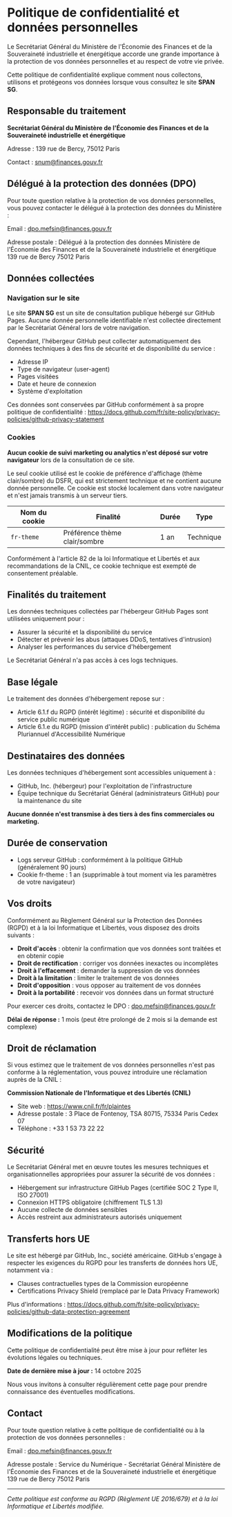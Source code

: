 # Politique de confidentialité et données personnelles

Le Secrétariat Général du Ministère de l'Économie des Finances et de la Souveraineté industrielle et énergétique accorde une grande importance à la protection de vos données personnelles et au respect de votre vie privée.

Cette politique de confidentialité explique comment nous collectons, utilisons et protégeons vos données lorsque vous consultez le site **SPAN SG**.

## Responsable du traitement

**Secrétariat Général du Ministère de l'Économie des Finances et de la Souveraineté industrielle et énergétique**

Adresse : 139 rue de Bercy, 75012 Paris

Contact : snum@finances.gouv.fr

## Délégué à la protection des données (DPO)

Pour toute question relative à la protection de vos données personnelles, vous pouvez contacter le délégué à la protection des données du Ministère :

Email : dpo.mefsin@finances.gouv.fr

Adresse postale :
Délégué à la protection des données
Ministère de l'Économie des Finances et de la Souveraineté industrielle et énergétique
139 rue de Bercy
75012 Paris

## Données collectées

### Navigation sur le site

Le site **SPAN SG** est un site de consultation publique hébergé sur GitHub Pages. Aucune donnée personnelle identifiable n'est collectée directement par le Secrétariat Général lors de votre navigation.

Cependant, l'hébergeur GitHub peut collecter automatiquement des données techniques à des fins de sécurité et de disponibilité du service :
- Adresse IP
- Type de navigateur (user-agent)
- Pages visitées
- Date et heure de connexion
- Système d'exploitation

Ces données sont conservées par GitHub conformément à sa propre politique de confidentialité : https://docs.github.com/fr/site-policy/privacy-policies/github-privacy-statement

### Cookies

**Aucun cookie de suivi marketing ou analytics n'est déposé sur votre navigateur** lors de la consultation de ce site.

Le seul cookie utilisé est le cookie de préférence d'affichage (thème clair/sombre) du DSFR, qui est strictement technique et ne contient aucune donnée personnelle. Ce cookie est stocké localement dans votre navigateur et n'est jamais transmis à un serveur tiers.

| Nom du cookie | Finalité | Durée | Type |
|---------------|----------|-------|------|
| `fr-theme` | Préférence thème clair/sombre | 1 an | Technique |

Conformément à l'article 82 de la loi Informatique et Libertés et aux recommandations de la CNIL, ce cookie technique est exempté de consentement préalable.

## Finalités du traitement

Les données techniques collectées par l'hébergeur GitHub Pages sont utilisées uniquement pour :
- Assurer la sécurité et la disponibilité du service
- Détecter et prévenir les abus (attaques DDoS, tentatives d'intrusion)
- Analyser les performances du service d'hébergement

Le Secrétariat Général n'a pas accès à ces logs techniques.

## Base légale

Le traitement des données d'hébergement repose sur :
- Article 6.1.f du RGPD (intérêt légitime) : sécurité et disponibilité du service public numérique
- Article 6.1.e du RGPD (mission d'intérêt public) : publication du Schéma Pluriannuel d'Accessibilité Numérique

## Destinataires des données

Les données techniques d'hébergement sont accessibles uniquement à :
- GitHub, Inc. (hébergeur) pour l'exploitation de l'infrastructure
- Équipe technique du Secrétariat Général (administrateurs GitHub) pour la maintenance du site

**Aucune donnée n'est transmise à des tiers à des fins commerciales ou marketing.**

## Durée de conservation

- Logs serveur GitHub : conformément à la politique GitHub (généralement 90 jours)
- Cookie fr-theme : 1 an (supprimable à tout moment via les paramètres de votre navigateur)

## Vos droits

Conformément au Règlement Général sur la Protection des Données (RGPD) et à la loi Informatique et Libertés, vous disposez des droits suivants :

- **Droit d'accès** : obtenir la confirmation que vos données sont traitées et en obtenir copie
- **Droit de rectification** : corriger vos données inexactes ou incomplètes
- **Droit à l'effacement** : demander la suppression de vos données
- **Droit à la limitation** : limiter le traitement de vos données
- **Droit d'opposition** : vous opposer au traitement de vos données
- **Droit à la portabilité** : recevoir vos données dans un format structuré

Pour exercer ces droits, contactez le DPO : dpo.mefsin@finances.gouv.fr

**Délai de réponse :** 1 mois (peut être prolongé de 2 mois si la demande est complexe)

## Droit de réclamation

Si vous estimez que le traitement de vos données personnelles n'est pas conforme à la réglementation, vous pouvez introduire une réclamation auprès de la CNIL :

**Commission Nationale de l'Informatique et des Libertés (CNIL)**
- Site web : https://www.cnil.fr/fr/plaintes
- Adresse postale : 3 Place de Fontenoy, TSA 80715, 75334 Paris Cedex 07
- Téléphone : +33 1 53 73 22 22

## Sécurité

Le Secrétariat Général met en œuvre toutes les mesures techniques et organisationnelles appropriées pour assurer la sécurité de vos données :

- Hébergement sur infrastructure GitHub Pages (certifiée SOC 2 Type II, ISO 27001)
- Connexion HTTPS obligatoire (chiffrement TLS 1.3)
- Aucune collecte de données sensibles
- Accès restreint aux administrateurs autorisés uniquement

## Transferts hors UE

Le site est hébergé par GitHub, Inc., société américaine. GitHub s'engage à respecter les exigences du RGPD pour les transferts de données hors UE, notamment via :
- Clauses contractuelles types de la Commission européenne
- Certifications Privacy Shield (remplacé par le Data Privacy Framework)

Plus d'informations : https://docs.github.com/fr/site-policy/privacy-policies/github-data-protection-agreement

## Modifications de la politique

Cette politique de confidentialité peut être mise à jour pour refléter les évolutions légales ou techniques.

**Date de dernière mise à jour :** 14 octobre 2025

Nous vous invitons à consulter régulièrement cette page pour prendre connaissance des éventuelles modifications.

## Contact

Pour toute question relative à cette politique de confidentialité ou à la protection de vos données personnelles :

Email : dpo.mefsin@finances.gouv.fr

Adresse postale :
Service du Numérique - Secrétariat Général
Ministère de l'Économie des Finances et de la Souveraineté industrielle et énergétique
139 rue de Bercy
75012 Paris

---

*Cette politique est conforme au RGPD (Règlement UE 2016/679) et à la loi Informatique et Libertés modifiée.*
